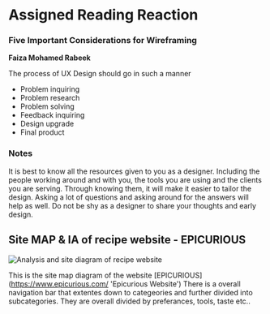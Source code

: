 # Assigned Reading Reaction # 
### Five Important Considerations for Wireframing ### 
**Faiza Mohamed Rabeek**

The process of UX Design should go in such a manner 
- Problem inquiring 
- Problem research 
- Problem solving 
- Feedback inquiring 
- Design upgrade 
- Final product 

### Notes ### 
It is best to know all the resources given to you as a designer. Including the people working around and with you, the tools you are using and the clients you are serving. Through knowing them, it will make it easier to tailor the design. Asking a lot of questions and asking around for the answers will help as well. Do not be shy as a designer to share your thoughts and early design. 


## Site MAP & IA of recipe website - EPICURIOUS ## 
![ Analysis and site diagram of recipe website ](file:///C:/Users/faiza/Downloads/Epicurious%20(1).png)

This is the site map diagram of the website [EPICURIOUS] (https://www.epicurious.com/ 'Epicurious Website') There is a overall navigation bar that extentes down to categeories and further divided into subcategories. They are overall divided by preferances, tools, taste etc.. 